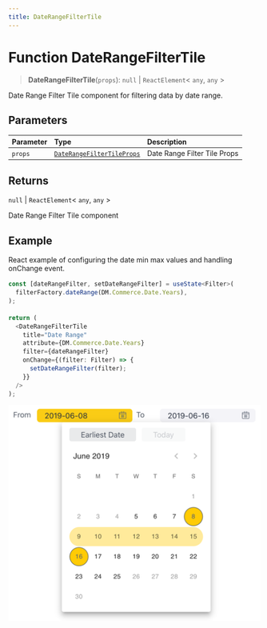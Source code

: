 ```yaml
---
title: DateRangeFilterTile
---
```


# Function DateRangeFilterTile

> **DateRangeFilterTile**(`props`): `null` \| `ReactElement`\< `any`, `any` \>

Date Range Filter Tile component for filtering data by date range.

## Parameters

| Parameter | Type | Description |
| :------ | :------ | :------ |
| `props` | [`DateRangeFilterTileProps`](../interfaces/interface.DateRangeFilterTileProps.md) | Date Range Filter Tile Props |

## Returns

`null` \| `ReactElement`\< `any`, `any` \>

Date Range Filter Tile component

## Example

React example of configuring the date min max values and handling onChange event.
```ts
const [dateRangeFilter, setDateRangeFilter] = useState<Filter>(
  filterFactory.dateRange(DM.Commerce.Date.Years),
);

return (
  <DateRangeFilterTile
    title="Date Range"
    attribute={DM.Commerce.Date.Years}
    filter={dateRangeFilter}
    onChange={(filter: Filter) => {
      setDateRangeFilter(filter);
    }}
  />
);
```

<img src="../../../img/date-filter-example-1.png" width="800px" />
